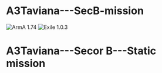 # A3Taviana---SecB-mission
![ArmA 1.74](https://img.shields.io/badge/Arma-1.74-blue.svg) ![Exile 1.0.3](https://img.shields.io/badge/Exile-1.0.3-C72651.svg)

# A3Taviana---Secor B---Static mission
